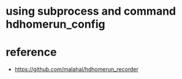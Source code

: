 # using subprocess and command hdhomerun_config

# reference

- https://github.com/malahal/hdhomerun_recorder
